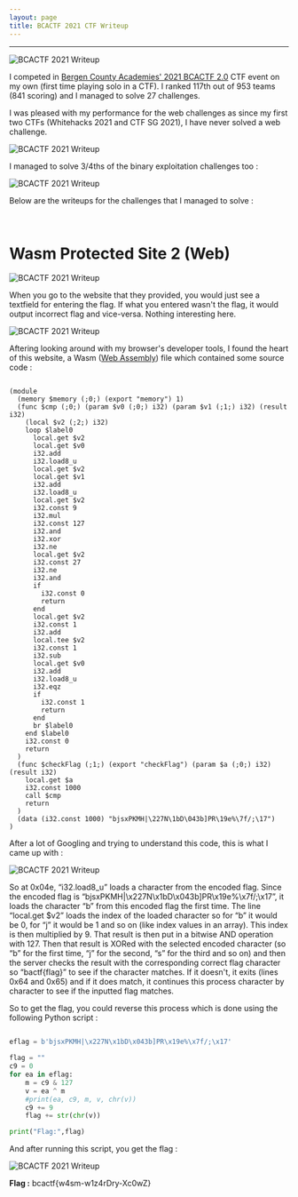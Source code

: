 ```yaml
---
layout: page
title: BCACTF 2021 CTF Writeup
---
```

<hr/>

![BCACTF 2021 Writeup](/assets/img/ctfImages/bcactf2021/img1.png)

I competed in <a href="https://ctftime.org/event/1265" target="_blank">Bergen County Academies' 2021 BCACTF 2.0</a> CTF event on my own (first time playing solo in a CTF). I ranked 117th out of 953 teams (841 scoring) and I managed to solve 27 challenges.

I was pleased with my performance for the web challenges as since my first two CTFs (Whitehacks 2021 and CTF SG 2021), I have never solved a web challenge.

![BCACTF 2021 Writeup](/assets/img/ctfImages/bcactf2021/img3.png)

I managed to solve 3/4ths of the binary exploitation challenges too :

![BCACTF 2021 Writeup](/assets/img/ctfImages/bcactf2021/img4.png)

Below are the writeups for the challenges that I managed to solve :

<br/>

# Wasm Protected Site 2 (Web)

![BCACTF 2021 Writeup](/assets/img/ctfImages/bcactf2021/img5.png)

When you go to the website that they provided, you would just see a textfield for entering the flag. If what you entered wasn't the flag, it would output incorrect flag and vice-versa. Nothing interesting here.

![BCACTF 2021 Writeup](/assets/img/ctfImages/bcactf2021/img6.png)

Aftering looking around with my browser's developer tools, I found the heart of this website, a Wasm (<a href="https://en.wikipedia.org/wiki/WebAssembly
" target="_blank">Web Assembly</a>) file which contained some source code :

```wasm

(module
  (memory $memory (;0;) (export "memory") 1)
  (func $cmp (;0;) (param $v0 (;0;) i32) (param $v1 (;1;) i32) (result i32)
    (local $v2 (;2;) i32)
    loop $label0
      local.get $v2
      local.get $v0
      i32.add
      i32.load8_u
      local.get $v2
      local.get $v1
      i32.add
      i32.load8_u
      local.get $v2
      i32.const 9
      i32.mul
      i32.const 127
      i32.and
      i32.xor
      i32.ne
      local.get $v2
      i32.const 27
      i32.ne
      i32.and
      if
        i32.const 0
        return
      end
      local.get $v2
      i32.const 1
      i32.add
      local.tee $v2
      i32.const 1
      i32.sub
      local.get $v0
      i32.add
      i32.load8_u
      i32.eqz
      if
        i32.const 1
        return
      end
      br $label0
    end $label0
    i32.const 0
    return
  )
  (func $checkFlag (;1;) (export "checkFlag") (param $a (;0;) i32) (result i32)
    local.get $a
    i32.const 1000
    call $cmp
    return
  )
  (data (i32.const 1000) "bjsxPKMH|\227N\1bD\043b]PR\19e%\7f/;\17")
)

```

After a lot of Googling and trying to understand this code, this is what I came up with :

![BCACTF 2021 Writeup](/assets/img/ctfImages/bcactf2021/img7.png)

So at 0x04e, “i32.load8_u” loads a character from the encoded flag. Since the encoded flag is “bjsxPKMH|\x227N\x1bD\x043b]PR\x19e%\x7f/;\x17”, it loads the character “b” from this encoded flag the first time. The line “local.get $v2” loads the index of the loaded character so for “b” it would be 0, for “j” it would be 1 and so on (like index values in an array). This index is then multiplied by 9. That result is then put in a bitwise AND operation with 127. Then that result is XORed with the selected encoded character (so “b” for the first time, “j” for the second, “s” for the third and so on) and then the server checks the result with the corresponding correct flag character so “bactf{flag}” to see if the character matches. If it doesn't, it exits (lines 0x64 and 0x65) and if it does match, it continues this process character by character to see if the inputted flag matches. 

So to get the flag, you could reverse this process which is done using the following Python script :

```python

eflag = b'bjsxPKMH|\x227N\x1bD\x043b]PR\x19e%\x7f/;\x17'

flag = ""
c9 = 0
for ea in eflag:
    m = c9 & 127
    v = ea ^ m
    #print(ea, c9, m, v, chr(v))
    c9 += 9
    flag += str(chr(v))

print("Flag:",flag)

```

And after running this script, you get the flag :

![BCACTF 2021 Writeup](/assets/img/ctfImages/bcactf2021/img8.png)

**Flag :** bcactf{w4sm-w1z4rDry-Xc0wZ}

<br/>



